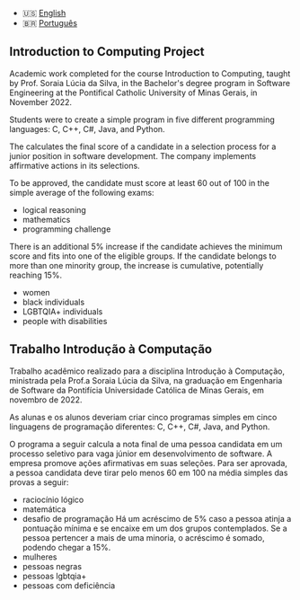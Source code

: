 - 🇺🇸 [English](#Introduction-to-Computing-Project)
- 🇧🇷 [Português](#Trabalho-Introdução-à-Computação)

## Introduction to Computing Project

Academic work completed for the course Introduction to Computing, taught by Prof. Soraia Lúcia da Silva, in the Bachelor's degree program in Software Engineering at the Pontifical Catholic University of Minas Gerais, in November 2022.


Students were to create a simple program in five different programming languages: C, C++, C#, Java, and Python.

The calculates the final score of a candidate in a selection process for a junior position in software development. The company implements affirmative actions in its selections.

To be approved, the candidate must score at least 60 out of 100 in the simple average of the following exams:
- logical reasoning
- mathematics
- programming challenge

There is an additional 5% increase if the candidate achieves the minimum score and fits into one of the eligible groups. If the candidate belongs to more than one minority group, the increase is cumulative, potentially reaching 15%.
- women
- black individuals
- LGBTQIA+ individuals
- people with disabilities

## Trabalho Introdução à Computação

Trabalho acadêmico realizado para a disciplina Introdução à Computação, ministrada pela Prof.a Soraia Lúcia da Silva, na graduação em Engenharia de Software da Pontifícia Universidade Católica de Minas Gerais, em novembro de 2022.

As alunas e os alunos deveriam criar cinco programas simples em cinco linguagens de programação diferentes: C, C++, C#, Java, and Python.


O programa a seguir calcula a nota final de uma pessoa candidata em um processo
seletivo para vaga júnior em desenvolvimento de software. A empresa promove
ações afirmativas em suas seleções.
Para ser aprovada, a pessoa candidata deve tirar pelo menos 60 em 100 na média
simples das provas a seguir:
- raciocínio lógico
- matemática
- desafio de programação
Há um acréscimo de 5% caso a pessoa atinja a pontuação mínima e se encaixe em
um dos grupos contemplados. Se a pessoa pertencer a mais de uma minoria, o
acréscimo é somado, podendo chegar a 15%.
- mulheres
- pessoas negras
- pessoas lgbtqia+
- pessoas com deficiência